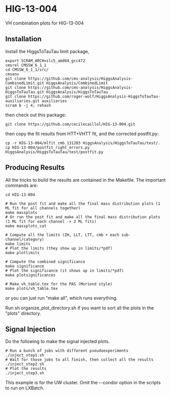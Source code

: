 HIG-13-004
==========

VH combination plots for HIG-13-004 

Installation
------------

Install the HiggsToTauTau limit package,


```shell
export SCRAM_ARCH=slc5_amd64_gcc472
cmsrel CMSSW_6_1_1
cd CMSSW_6_1_1/src/
cmsenv
git clone https://github.com/cms-analysis/HiggsAnalysis-CombinedLimit.git HiggsAnalysis/CombinedLimit
git clone https://github.com/cms-analysis/HiggsAnalysis-HiggsToTauTau.git HiggsAnalysis/HiggsToTauTau
git clone https://github.com/roger-wolf/HiggsAnalysis-HiggsToTauTau-auxiliaries.git auxiliaries
scram b -j 4; rehash
```

then check out this package:

```shell
git clone https://github.com/cecilecaillol/HIG-13-004.git
```

then copy the fit results from HTT+VHTT fit, and the corrected postfit.py:
```shell
cp -r HIG-13-004/mlfit_cmb_131203 HiggsAnalysis/HiggsToTauTau/test/.
cp HIG-13-004/postfit_right_errors.py HiggsAnalysis/HiggsToTauTau/test/postfit.py
```


Producing Results
-----------------

All the tricks to build the results are contained in the Makefile.  The
important commands are:

```shell
cd HIG-13-004

# Run the post fit and make all the final mass distribution plots (1 ML fit for all channels together)
make massplots
# Or run the post fit and make all the final mass distribution plots (1 ML fit for each channel -> 3 ML fits)
make massplots_cat

# Compute all the limits (ZH, LLT, LTT, cmb + each sub-channel/category)
make limits
# Plot the limits (they show up in limits/*pdf)
make plotlimits

# Compute the combined significance
make significance
# Plot the significance (it shows up in limits/*pdf)
make plotsignificances

# Make vh_table.tex for the PAS (Moriond style)
make plots/vh_table.tex
```

or you can just run "make all", which runs everything.

Run sh organize_plot_directory.sh if you want to sort all the plots in the "plots" directory.

Signal Injection
----------------

Do the following to make the signal injected plots.
```shell
# Run a bunch of jobs with different pseudoexperiments
./inject_step1.sh
# Wait for those jobs to all finish, then collect all the results
./inject_step2.sh
# Plot the results
./inject_step3.sh
```

This example is for the UW cluster.  Omit the --condor option in the scripts to
run on LXBatch.

